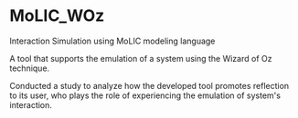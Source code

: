# MoLIC_WOz
Interaction Simulation using MoLIC modeling language

A tool that supports the emulation of a system using the Wizard of Oz technique.

Conducted a study to analyze how the developed tool promotes reflection to its user, who plays the    role of experiencing the emulation of system's interaction.
